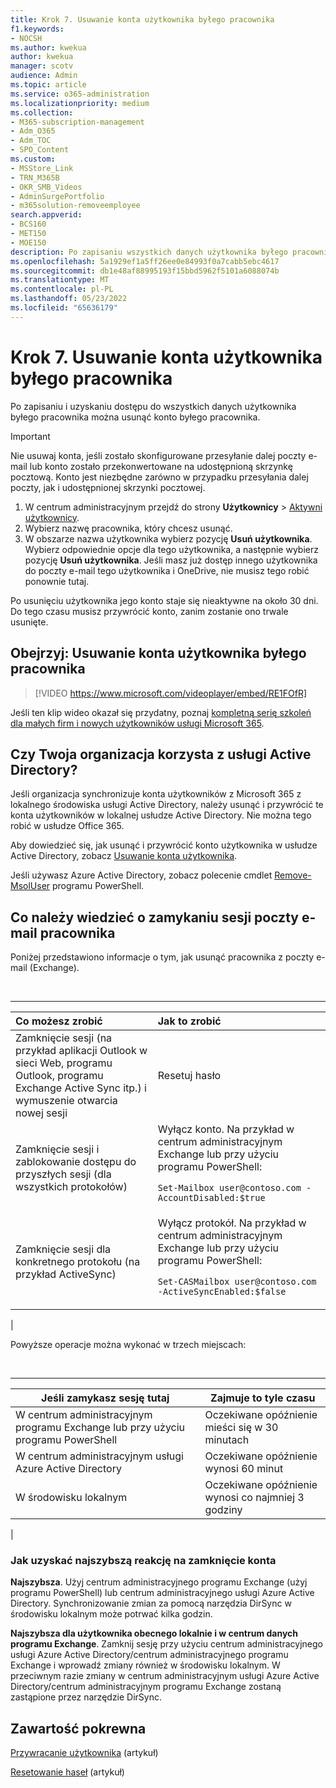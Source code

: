 ```yaml
---
title: Krok 7. Usuwanie konta użytkownika byłego pracownika
f1.keywords:
- NOCSH
ms.author: kwekua
author: kwekua
manager: scotv
audience: Admin
ms.topic: article
ms.service: o365-administration
ms.localizationpriority: medium
ms.collection:
- M365-subscription-management
- Adm_O365
- Adm_TOC
- SPO_Content
ms.custom:
- MSStore_Link
- TRN_M365B
- OKR_SMB_Videos
- AdminSurgePortfolio
- m365solution-removeemployee
search.appverid:
- BCS160
- MET150
- MOE150
description: Po zapisaniu wszystkich danych użytkownika byłego pracownika i uzyskaniu do nich dostępu możesz usunąć konto byłego pracownika w Centrum administracyjne platformy Microsoft 365.
ms.openlocfilehash: 5a1929ef1a5ff26ee0e84993f0a7cabb5ebc4617
ms.sourcegitcommit: db1e48af88995193f15bbd5962f5101a6088074b
ms.translationtype: MT
ms.contentlocale: pl-PL
ms.lasthandoff: 05/23/2022
ms.locfileid: "65636179"
---
```

# <a name="step-7---delete-a-former-employees-user-account"></a>Krok 7. Usuwanie konta użytkownika byłego pracownika

Po zapisaniu i uzyskaniu dostępu do wszystkich danych użytkownika byłego pracownika można usunąć konto byłego pracownika.

> [!IMPORTANT]
> Nie usuwaj konta, jeśli zostało skonfigurowane przesyłanie dalej poczty e-mail lub konto zostało przekonwertowane na udostępnioną skrzynkę pocztową. Konto jest niezbędne zarówno w przypadku przesyłania dalej poczty, jak i udostępnionej skrzynki pocztowej.

1. W centrum administracyjnym przejdź do strony **Użytkownicy** \> <a href="https://go.microsoft.com/fwlink/p/?linkid=834822" target="_blank">Aktywni użytkownicy</a>.
2. Wybierz nazwę pracownika, który chcesz usunąć.
3. W obszarze nazwa użytkownika wybierz pozycję **Usuń użytkownika**. Wybierz odpowiednie opcje dla tego użytkownika, a następnie wybierz pozycję **Usuń użytkownika**. Jeśli masz już dostęp innego użytkownika do poczty e-mail tego użytkownika i OneDrive, nie musisz tego robić ponownie tutaj.

Po usunięciu użytkownika jego konto staje się nieaktywne na około 30 dni. Do tego czasu musisz przywrócić konto, zanim zostanie ono trwale usunięte.

## <a name="watch-delete-a-former-employees-user-account"></a>Obejrzyj: Usuwanie konta użytkownika byłego pracownika

> [!VIDEO https://www.microsoft.com/videoplayer/embed/RE1FOfR]

Jeśli ten klip wideo okazał się przydatny, poznaj [kompletną serię szkoleń dla małych firm i nowych użytkowników usługi Microsoft 365](../../business-video/index.yml).

## <a name="does-your-organization-use-active-directory"></a>Czy Twoja organizacja korzysta z usługi Active Directory?

Jeśli organizacja synchronizuje konta użytkowników z Microsoft 365 z lokalnego środowiska usługi Active Directory, należy usunąć i przywrócić te konta użytkowników w lokalnej usłudze Active Directory. Nie można tego robić w usłudze Office 365.

Aby dowiedzieć się, jak usunąć i przywrócić konto użytkownika w usłudze Active Directory, zobacz [Usuwanie konta użytkownika](/previous-versions/windows/it-pro/windows-server-2008-R2-and-2008/cc753730(v=ws.11)).
  
Jeśli używasz Azure Active Directory, zobacz polecenie cmdlet [Remove-MsolUser](/powershell/module/msonline/remove-msoluser) programu PowerShell.
  
## <a name="what-you-need-to-know-about-terminating-an-employees-email-session"></a>Co należy wiedzieć o zamykaniu sesji poczty e-mail pracownika

Poniżej przedstawiono informacje o tym, jak usunąć pracownika z poczty e-mail (Exchange).

<br>

****

|Co możesz zrobić|Jak to zrobić|
|:-----|:-----|
|Zamknięcie sesji (na przykład aplikacji Outlook w sieci Web, programu Outlook, programu Exchange Active Sync itp.) i wymuszenie otwarcia nowej sesji|Resetuj hasło|
|Zamknięcie sesji i zablokowanie dostępu do przyszłych sesji (dla wszystkich protokołów)|Wyłącz konto. Na przykład w centrum administracyjnym Exchange lub przy użyciu programu PowerShell: <p>  `Set-Mailbox user@contoso.com -AccountDisabled:$true`|
|Zamknięcie sesji dla konkretnego protokołu (na przykład ActiveSync)|Wyłącz protokół. Na przykład w centrum administracyjnym Exchange lub przy użyciu programu PowerShell: <p>  `Set-CASMailbox user@contoso.com -ActiveSyncEnabled:$false`|
|

Powyższe operacje można wykonać w trzech miejscach:
  
<br>

****

|Jeśli zamykasz sesję tutaj|Zajmuje to tyle czasu|
|---|---|
|W centrum administracyjnym programu Exchange lub przy użyciu programu PowerShell|Oczekiwane opóźnienie mieści się w 30 minutach|
|W centrum administracyjnym usługi Azure Active Directory|Oczekiwane opóźnienie wynosi 60 minut|
|W środowisku lokalnym|Oczekiwane opóźnienie wynosi co najmniej 3 godziny|
|

### <a name="how-to-get-fastest-response-for-account-termination"></a>Jak uzyskać najszybszą reakcję na zamknięcie konta

**Najszybsza**. Użyj centrum administracyjnego programu Exchange (użyj programu PowerShell) lub centrum administracyjnego usługi Azure Active Directory. Synchronizowanie zmian za pomocą narzędzia DirSync w środowisku lokalnym może potrwać kilka godzin.
  
**Najszybsza dla użytkownika obecnego lokalnie i w centrum danych programu Exchange**. Zamknij sesję przy użyciu centrum administracyjnego usługi Azure Active Directory/centrum administracyjnego programu Exchange i wprowadź zmiany również w środowisku lokalnym. W przeciwnym razie zmiany w centrum administracyjnym usługi Azure Active Directory/centrum administracyjnym programu Exchange zostaną zastąpione przez narzędzie DirSync.
  
## <a name="related-content"></a>Zawartość pokrewna

[Przywracanie użytkownika](restore-user.md) (artykuł)

[Resetowanie haseł](reset-passwords.md) (artykuł)
